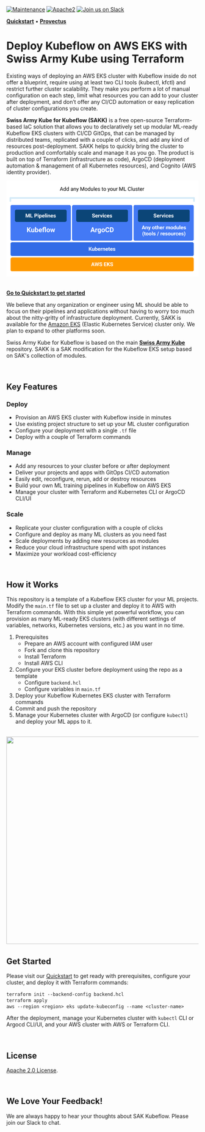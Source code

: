 [![Maintenance](https://img.shields.io/maintenance/yes/2020?style=for-the-badge)]()
[![Apache2](https://img.shields.io/badge/license-Apache2-green.svg?style=for-the-badge)](https://www.apache.org/licenses/LICENSE-2.0)
[![Join us on Slack](https://img.shields.io/badge/%20-Join%20us%20on%20Slack-blue?style=for-the-badge&logo=slack&labelColor=5c5c5c)](https://sak-kubeflow.slack.com)

<!-- Swiss-Army-Kube_README -->
**[Quickstart](./QUICKSTART.md)** • **[Provectus](https://provectus.com/)**

# Deploy Kubeflow on AWS EKS with Swiss Army Kube using Terraform

Existing ways of deploying an AWS EKS cluster with Kubeflow inside do not offer a blueprint, require using at least two CLI tools (kubectl, kfctl) and restrict further cluster scalability. They make you perform a lot of manual configuration on each step, limit what resources you can add to your cluster after deployment, and don’t offer any CI/CD automation or easy replication of cluster configurations you create.  

**Swiss Army Kube for Kubeflow (SAKK)** is a free open-source Terraform-based IaC solution that allows you to declaratively set up modular ML-ready Kubeflow EKS clusters with CI/CD GitOps, that can be managed by distributed teams, replicated with a couple of clicks, and add any kind of resources post-deployment. SAKK helps to quickly bring the cluster to production and comfortably scale and manage it as you go. The product is built on top of Terraform (infrastructure as code), ArgoCD (deployment automation & management of all Kubernetes resources), and Cognito (AWS identity provider). 

<p align="center">
<img src="./images/sakk-aws-eks-kubernetes-kubeflow-terraform-cluster.jpg" width="600px" alt="sakk-aws-eks-kubernetes-kubeflow-terraform-cluster"/>&nbsp;
</p>
    
**[Go to Quickstart to get started](./QUICKSTART.md)**

We believe that any organization or engineer using ML should be able to focus on their pipelines and applications without having to worry too much about the nitty-gritty of infrastructure deployment. Currently, SAKK is available for the [Amazon EKS](https://aws.amazon.com/eks/) (Elastic Kubernetes Service) cluster only. We plan to expand to other platforms soon.

Swiss Army Kube for Kubeflow is based on the main [**Swiss Army Kube**](https://github.com/provectus/swiss-army-kube) repository. SAKK is a SAK modification for the Kubeflow EKS setup based on SAK's collection of modules.

<br>

## Key Features

### Deploy

* Provision an AWS EKS cluster with Kubeflow inside in minutes
* Use existing project structure to set up your ML cluster configuration
* Configure your deployment with a single `.tf` file
* Deploy with a couple of Terraform commands

### Manage

* Add any resources to your cluster before or after deployment
* Deliver your projects and apps with GitOps CI/CD automation
* Easily edit, reconfigure, rerun, add or destroy resources  
* Build your own ML training pipelines in Kubeflow on AWS EKS
* Manage your cluster with Terraform and Kubernetes CLI or ArgoCD CLI/UI

### Scale

* Replicate your cluster configuration with a couple of clicks   
* Configure and deploy as many ML clusters as you need fast 
* Scale deployments by adding new resources as modules
* Reduce your cloud infrastructure spend with spot instances 
* Maximize your workload cost-efficiency 

<br>

## How it Works

This repository is a template of a Kubeflow EKS cluster for your ML projects. Modify the `main.tf` file to set up a cluster and deploy it to AWS with Terraform commands. With this simple yet powerful workflow, you can provision as many ML-ready EKS clusters (with different settings of variables, networks, Kubernetes versions, etc.) as you want in no time.

1. Prerequisites
   + Prepare an AWS account with configured IAM user
   + Fork and clone this repository
   + Install Terraform
   + Install AWS CLI
2. Configure your EKS cluster before deployment using the repo as a template
   + Configure `backend.hcl` 
   + Configure variables in `main.tf` 
3. Deploy your Kubeflow Kubernetes EKS cluster with Terraform commands
4. Commit and push the repository
5. Manage your Kubernetes cluster with ArgoCD (or configure `kubectl`) and deploy your ML apps to it.  

<br>

<img src="./images/SAKK-kufeflow.gif" width="1000" height="543" />

<br>

## Get Started

Please visit our [Quickstart](./QUICKSTART.md) to get ready with prerequisites, configure your cluster, and deploy it with Terraform commands:

``` 
terraform init --backend-config backend.hcl
terraform apply
aws --region <region> eks update-kubeconfig --name <cluster-name>
```  
After the deployment, manage your Kubernetes cluster with `kubectl` CLI or Argocd CLI/UI, and your AWS cluster with AWS or Terraform CLI. 

<br>

## License

[Apache 2.0 License](https://www.apache.org/licenses/LICENSE-2.0.txt).

<br>

## We Love Your Feedback!

We are always happy to hear your thoughts about SAK Kubeflow. Please join our Slack to chat. 
